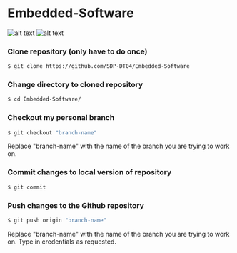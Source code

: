 # Embedded-Software

![alt text](https://assets-cdn.github.com/images/modules/logos_page/GitHub-Logo.png)
![alt text](https://dwglogo.com/wp-content/uploads/2016/05/mchp-696x391.png)
<br />

### Clone repository (only have to do once)
```sh
$ git clone https://github.com/SDP-DT04/Embedded-Software
```

### Change directory to cloned repository
```sh
$ cd Embedded-Software/
```

### Checkout my personal branch
```sh
$ git checkout "branch-name"
```
Replace "branch-name" with the name of the branch you are trying to work on.

### Commit changes to local version of repository
```sh
$ git commit
```

### Push changes to the Github repository
```sh
$ git push origin "branch-name"
```
Replace "branch-name" with the name of the branch you are trying to work on. Type in credentials as requested.
